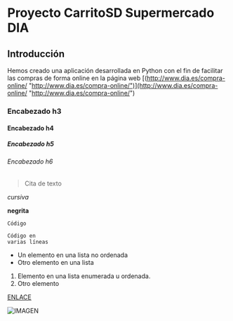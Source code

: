 # Proyecto CarritoSD Supermercado DIA

## Introducción
Hemos creado una aplicación desarrollada en Python con el fin de facilitar las compras de forma online en la página web [(http://www.dia.es/compra-online/ "http://www.dia.es/compra-online/")](http://www.dia.es/compra-online/ "http://www.dia.es/compra-online/")
### Encabezado h3
#### Encabezado h4
##### Encabezado h5
###### Encabezado h6

> Cita de texto

*cursiva* 

**negrita**

 `Código`
 
  ```
 Código en 
 varias líneas
 ```

 * Un elemento en una lista no ordenada
 * Otro elemento en una lista

 1. Elemento en una lista enumerada u ordenada.
 2. Otro elemento


 [ENLACE](http://www.dia.es/compra-online/ "http://www.dia.es/compra-online/")

![IMAGEN](http://jsequeiros.com/sites/default/files/imagen-cachorro-comprimir.jpg "Título de la imagen")
